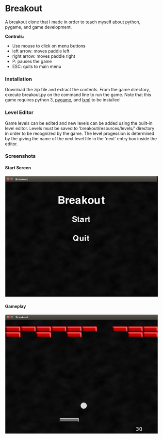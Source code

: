 Breakout 
========
A breakout clone that I made in order to teach
myself about python, pygame, and game development.

**Controls:** 
- Use mouse to click on menu buttons
- left arrow: moves paddle left
- right arrow: moves paddle right
- P: pauses the game
- ESC: quits to main menu

### Installation
Download the zip file and extract the contents. From the game
directory, execute breakout.py on the command line to run the
game. Note that this game requires python 3, 
[pygame](http://www.pygame.org/hifi.html), and [lxml](http://lxml.de/)
to be installed

### Level Editor
Game levels can be edited and new levels can be added using the built-in
level editor. Levels must be saved to 'breakout/resources/levels/' directory
in order to be recognized by the game. The level progession is determined
by the giving the name of the next level file in the 'next' entry box 
inside the editor.

### Screenshots
#### Start Screen
![Start](screenshots/start_scrot.png "Start")
#### Gameplay
![Breakout](screenshots/breakout_scrot.png "Breakout")
